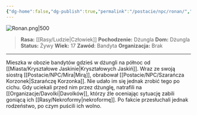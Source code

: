 ```yaml
---
{"dg-home":false,"dg-publish":true,"permalink":"/postacie/npc/ronan/","dgPassFrontmatter":true}
---
```


![Ronan.png|500](/img/user/Vault/Grafiki/NPC/Ronan.png)

> **Rasa:** [[Rasy/Ludzie\|Człowiek]]
> **Pochodzenie:** Dżungla
> **Dom:** Dżungla
> **Status:** Żywy
> **Wiek:** 17
> **Zawód**: Bandyta
> **Organizacja:** Brak

---

Mieszka w obozie bandytów gdzieś w dżungli na północ od [[Miasta/Kryształowe Jaskinie\|Kryształowych Jaskiń]]. Wraz ze swoją siostrą [[Postacie/NPC/Mira\|Mirą]], obrabował [[Postacie/NPC/Szarańcza Korzonek\|Szarańczę Korzonka]]. Nie udało im się jednak zrobić tego po cichu. Gdy uciekali przed nim przez dżunglę, natrafili na [[Organizacje/Davolki\|Davolków]], którzy źle oceniając sytuację zabili goniącą ich [[Rasy/Nekroformy\|nekroformę]]. Po fakcie przesłuchali jednak rodzeństwo, po czym puścili ich wolno.